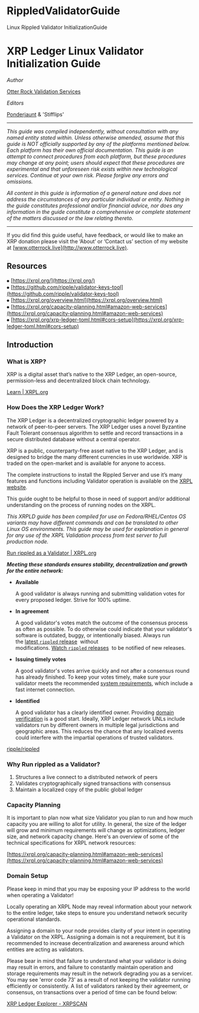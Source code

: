 # RippledValidatorGuide
Linux Rippled Validator InitializationGuide

# XRP Ledger Linux Validator Initialization Guide

*Author*

[Otter Rock Validation Services](https://otterrock.live/)

*Editors*

[Ponderjaunt](https://twitter.com/PonderJaunt) & 'Stifflips'

---

*This guide was compiled independently, without consultation with any named entity stated within. Unless otherwise amended, assume that this guide is NOT officially supported by any of the platforms mentioned below. Each platform has their own official documentation. This guide is an attempt to connect procedures from each platform, but these procedures may change at any point; users should expect that these procedures are experimental and that unforeseen risk exists within new technological services. Continue at your own risk. Please forgive any errors and omissions.*

*All content in this guide is information of a general nature and does not address the
circumstances of any particular individual or entity. Nothing in the guide constitutes professional
and/or financial advice, nor does any information in the guide constitute a comprehensive or
complete statement of the matters discussed or the law relating thereto.*

---

If you did find this guide useful, have feedback, or would like to make an XRP donation please visit the ‘About’ or ‘Contact us’ section of my website at [www.otterrock.live](http://www.otterrock.live). 

## Resources

⦁	[https://xrpl.org/](https://xrpl.org/)  
⦁	[https://github.com/ripple/validator-keys-tool](https://github.com/ripple/validator-keys-tool)  
⦁	[https://xrpl.org/overview.html](https://xrpl.org/overview.html)  
⦁	[https://xrpl.org/capacity-planning.html#amazon-web-services](https://xrpl.org/capacity-planning.html#amazon-web-services)  
⦁	[https://xrpl.org/xrp-ledger-toml.html#cors-setup](https://xrpl.org/xrp-ledger-toml.html#cors-setup)  

## Introduction

### What is XRP?

XRP is a digital asset that’s native to the XRP Ledger, an open-source, permission-less and decentralized block chain technology.

[Learn | XRPL.org](https://xrpl.org/overview.html)

### How Does the XRP Ledger Work?

The XRP Ledger is a decentralized cryptographic ledger powered by a network of peer-to-peer servers. The XRP Ledger uses a novel Byzantine Fault Tolerant consensus algorithm to settle and record transactions in a secure distributed database without a central operator.

XRP is a public, counterparty-free asset native to the XRP Ledger, and is designed to bridge the many different currencies in use worldwide. XRP is traded on the open-market and is available for anyone to access.

The complete instructions to install the Rippled Server and use it’s many features and functions including Validator operation is available on the [XRPL website](https://xrpl.org/run-rippled-as-a-validator.html).

This guide ought to be helpful to those in need of support and/or additional understanding on the process of running nodes on the XRPL.

*This XRPLD guide has been compiled for use on Fedora/RHEL/Centos OS variants may have different commands and can be translated to other Linux OS environments. This guide may be used for explanation in general for any use of the XRPL Validation process from test server to full production node.*

[Run rippled as a Validator | XRPL.org](https://xrpl.org/run-rippled-as-a-validator.html)

***Meeting these standards ensures stability, decentralization and growth for the entire network:***

- **Available**

    A good validator is always running and submitting validation votes for every proposed ledger. Strive for 100% uptime.

- **In agreement**

    A good validator's votes match the outcome of the consensus process as often as possible. To do otherwise could indicate that your validator's software is outdated, buggy, or intentionally biased. Always run the [latest `rippled` release](https://github.com/ripple/rippled/tree/master)  without modifications. [Watch `rippled` releases](https://github.com/ripple/rippled/releases)  to be notified of new releases.

- **Issuing timely votes**

    A good validator's votes arrive quickly and not after a consensus round has already finished. To keep your votes timely, make sure your validator meets the recommended [system requirements](https://xrpl.org/system-requirements.html), which include a fast internet connection.

- **Identified**

    A good validator has a clearly identified owner. Providing [domain verification](https://xrpl.org/run-rippled-as-a-validator.html#6-provide-domain-verification) is a good start. Ideally, XRP Ledger network UNLs include validators run by different owners in multiple legal jurisdictions and geographic areas. This reduces the chance that any localized events could interfere with the impartial operations of trusted validators.

[ripple/rippled](https://github.com/ripple/rippled)

### Why Run rippled as a Validator?

1. Structures a live connect to a distributed network of peers
2. Validates cryptographically signed transactions with consensus
3. Maintain a localized copy of the public global ledger

### Capacity Planning

It is important to plan now what size Validator you plan to run and how much capacity you are willing to allot for utility. In general, the size of the ledger will grow and minimum requirements will change as optimizations, ledger size, and network capacity change. Here's an overview of some of the technical specifications for XRPL network resources:

[https://xrpl.org/capacity-planning.html#amazon-web-services](https://xrpl.org/capacity-planning.html#amazon-web-services)

### Domain Setup

Please keep in mind that you may be exposing your IP address to the world when operating a Validator!

Locally operating an XRPL Node may reveal information about your network to the entire ledger, take steps to ensure you understand network security operational standards.

Assigning a domain to your node provides clarity of your intent in operating a Validator on the XRPL. Assigning a domain is not a requirement, but it is recommended to increase decentralization and awareness around which entities are acting as validators.

Please bear in mind that failure to understand what your validator is doing may result in errors, and failure to constantly maintain operation and storage requirements may result in the network degrading you as a servicer. You may see 'error code 73' as a result of not keeping the validator running efficiently or consistently. A list of validators ranked by their agreement, or consensus, on transactions over a period of time can be found below:

[XRP Ledger Explorer - XRPSCAN](https://xrpscan.com/validators)
